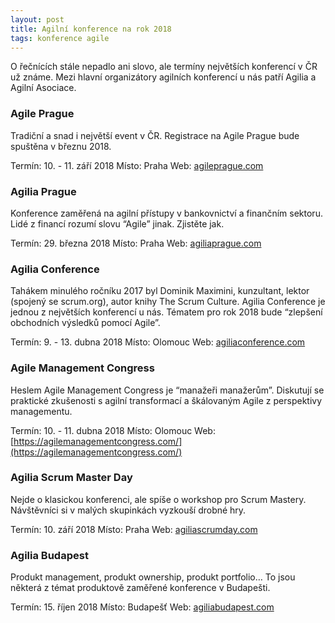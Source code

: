 ```yaml
---
layout: post
title: Agilní konference na rok 2018
tags: konference agile
---
```


O řečnících stále nepadlo ani slovo, ale termíny největších konferencí v ČR už známe. Mezi hlavní organizátory agilních konferencí u nás
patří Agilia a Agilní Asociace.

### Agile Prague

Tradiční a snad i největší event v ČR. Registrace na Agile Prague bude spuštěna v březnu 2018.

Termín: 10. - 11. září 2018
Místo: Praha
Web: [agileprague.com](http://agileprague.com/)

### Agilia Prague

Konference zaměřená na agilní přístupy v bankovnictví a finančním sektoru. Lidé z financí rozumí slovu “Agile” jinak. Zjistěte jak.

Termín: 29. března 2018
Místo: Praha
Web: [agiliaprague.com](http://agiliaprague.com/)

### Agilia Conference

Tahákem minulého ročníku 2017 byl Dominik Maximini, kunzultant, lektor (spojený se scrum.org), autor knihy The Scrum Culture. Agilia Conference je jednou z největších konferencí u nás. Tématem pro rok 2018 bude “zlepšení obchodních výsledků pomocí Agile”.

Termín: 9. - 13. dubna 2018
Místo: Olomouc
Web: [agiliaconference.com](http://agiliaconference.com/)

### Agile Management Congress

Heslem Agile Management Congress je “manažeři manažerům”. Diskutují se praktické zkušenosti s agilní transformací a škálovaným Agile z perspektivy managementu.

Termín: 10. - 11. dubna 2018
Místo: Olomouc
Web: [https://agilemanagementcongress.com/](https://agilemanagementcongress.com/)

### Agilia Scrum Master Day

Nejde o klasickou konferenci, ale spíše o workshop pro Scrum Mastery. Návštěvníci si v malých skupinkách vyzkouší drobné hry.

Termín: 10. září 2018
Místo: Praha
Web: [agiliascrumday.com](http://www.agiliascrumday.com/)

### Agilia Budapest

Produkt management, produkt ownership, produkt portfolio… To jsou některá z témat produktově zaměřené konference v Budapešti.

Termín: 15. říjen 2018
Místo: Budapešť
Web: [agiliabudapest.com](http://www.agiliabudapest.com/)


